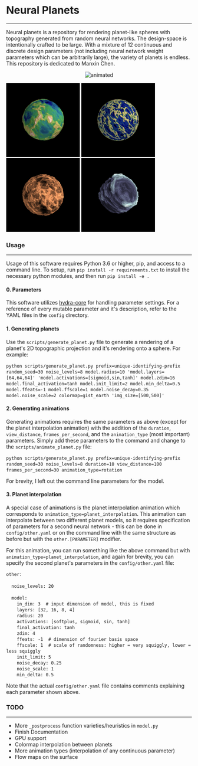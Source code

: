 # Neural Planets
----

Neural planets is a repository for rendering planet-like spheres with topography generated from random neural networks. The design-space is intentionally crafted
to be large. With a mixture of 12 continuous and discrete design parameters (not including neural network weight parameters which can be arbitrarily large), the variety of planets is endless. This repository is dedicated to Manxin Chen.

<p align="center">
  <img src="samples/planet_interpolation.gif" alt="animated" />
</p>

<p float="left">
  <img src="samples/s1.png" width="200" />
  <img src="samples/s2.png" width="200" />
  <img src="samples/s3.png" width="200" />
  <img src="samples/s4.png" width="200" />
</p>

### Usage
----
Usage of this software requires Python 3.6 or higher, pip, and access to a command line. To setup, run `pip install -r requirements.txt` to install the necessary python modules, and then run `pip install -e .`

#### 0. Parameters
This software utilizes [hydra-core](https://hydra.cc/docs/intro/) for handling parameter settings. For a reference of every mutable parameter and it's description, refer to the YAML files in the `config` directory.

#### 1. Generating planets
Use the `scripts/generate_planet.py` file to generate a rendering of a planet's 2D topographic projection and it's rendering onto a sphere. For example:
```
python scripts/generate_planet.py prefix=unique-identifying-prefix random_seed=30 noise_levels=8 model.radius=10 'model.layers=[64,64,64]' 'model.activations=[sigmoid,sin,tanh]' model.zdim=16 model.final_activation=tanh model.init_limit=2 model.min_delta=0.5 model.ffeats=-1 model.ffscale=1 model.noise_decay=0.35 model.noise_scale=2 colormap=gist_earth 'img_size=[500,500]'
```

#### 2. Generating animations
Generating animations requires the same parameters as above (except for the planet interpolation animation) with the addition of the `duration`, `view_distance`, `frames_per_second`, and the `animation_type` (most important) parameters. Simply add these parameters to the command and change to the `scripts/animate_planet.py` file:
```
python scripts/generate_planet.py prefix=unique-identifying-prefix random_seed=30 noise_levels=8 duration=10 view_distance=100 frames_per_second=30 animation_type=rotation
```
For brevity, I left out the command line parameters for the model.

#### 3. Planet interpolation
A special case of animations is the planet interpolation animation which corresponds to `animation_type=planet_interpolation`. This animation can interpolate between two different planet models, so it requires specification of parameters for a second neural network - this can be done in `config/other.yaml` or on the command line with the same structure as before but with the `other.[PARAMETER]` modifier.  

For this animation, you can run something like the above command but with `animation_type=planet_interpolation`, and again for brevity, you can specify the second planet's parameters in the `config/other.yaml` file:
```
other:

  noise_levels: 20

  model:
    in_dim: 3  # input dimension of model, this is fixed
    layers: [32, 16, 8, 4]
    radius: 20
    activations: [softplus, sigmoid, sin, tanh]
    final_activation: tanh
    zdim: 4
    ffeats: -1  # dimension of fourier basis space
    ffscale: 1  # scale of randomness: higher = very squiggly, lower = less squiggly
    init_limit: 5
    noise_decay: 0.25
    noise_scale: 1
    min_delta: 0.5
```
Note that the actual `config/other.yaml` file contains comments explaining each parameter shown above.


### TODO
----
- More `_postprocess` function varieties/heuristics in `model.py`
- Finish Documentation
- GPU support
- Colormap interpolation between planets
- More animation types (interpolation of any continuous parameter)
- Flow maps on the surface
